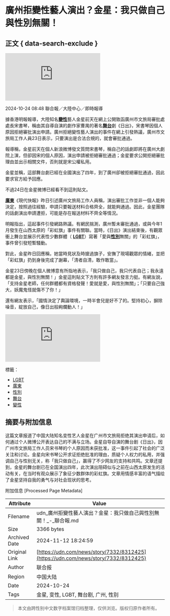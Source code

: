 # 廣州拒變性藝人演出？金星：我只做自己 與性別無關！

## 正文 { data-search-exclude }


![大陸知名藝人金星舞台劇《日出》，傳出因其性別問題遭廣州市文旅局拒絕審批其演出申請。（圖／取自金星個人微博）](https://pgw.udn.com.tw/gw/photo.php?u=https://uc.udn.com.tw/photo/2024/10/24/1/30773111.jpg&s=Y&x=0&y=0&sw=1045&sh=1565&sl=W&fw=800&exp=3600&w=930)

2024-10-24 08:48 聯合報／大陸中心／即時報導

據香港明報報導，大陸知名[**變性**](/search/tagging/2/變性)藝人金星前天在網上公開致函廣州市文旅局審批處處長宋書琴，稱由其自導自演的劇作家曹禺的著名[**舞台**](/search/tagging/2/舞台)劇《日出》，宋書琴因個人原因拒絕審批演出申請。廣州拒絕變性藝人演出的事件在網上引發熱議，廣州市文旅局工作人員23日表示，只要演出是合法合規的，就會審批通過。

報導稱，金星前天在個人新浪微博發文質問宋書琴，稱自己的話劇即將在廣州大劇院上演，但卻因宋的個人原因，演出申請被拒絕審批通過；金星要求公開拒絕審批理由並出示相關文件，否則就是宋公權私用。

金星並稱，這部舞台劇已經在全國演出了四年，到了廣州卻被拒絕審批通過，因此要求官方給予回應。

不過24日在金星微博已經看不到這則貼文。

[**廣東**](/search/tagging/2/廣東)《現代快報》昨日引述廣州文旅局工作人員稱，演出審批工作並非一個人能夠決定，按照過往經驗，申請只要報送材料合格齊全，就能夠通過。因此，金星團隊的話劇演出申請遭拒，可能是存在報送材料不齊全等情況。

明報指出，這起事件引發網路熱議。有網民揣測，廣州暫未審批通過，或與今年1月發生在山西太原的「彩虹旗」事件有關聯。當時，《日出》演出結束後，有觀眾衝上舞台並展示代表性少數群體（ [**LGBT**](/search/tagging/2/LGBT)）寫著「愛與[**性別**](/search/tagging/2/性別)無關」的「彩虹旗」，事件曾引發短暫騷動。

對此，金星昨日回應稱，她當時見狀及時搶過旗子，安撫了現場觀眾的情緒，並把「彩虹旗」扔到身後完成了謝幕，「清者自清，敢作敢當」。

金星23日傍晚在個人微博意有所指地表示，「我只做自己，我只代表自己；我永遠都是金星，與性別無關！」金星這則貼文下方則有許多網友發言力挺。有網友說，「支持金星老師，任何群體都有資格發聲！愛就是愛，與性別無關」；「只要自己強大，妖魔鬼怪就傷不了你！」

還有網友表示，「國情決定了輿論環境，一時半會兒是好不了的。堅持初心，摒除噪音，綻放自己，像日出般絢爛動人！」

![金星23日傍晚在個人微博發文稱，「我只做自己，我只代表自己；我永遠都是金星，與性別無關！」（圖／取自金星個人微博）](https://pgw.udn.com.tw/gw/photo.php?u=https://uc.udn.com.tw/photo/2024/10/24/realtime/30772811.jpg&x=0&y=0&sw=0&sh=0&sl=W&fw=800&exp=3600&w=800)

標籤： 
- [LGBT](/search/tagging/2/LGBT)
- [廣東](/search/tagging/2/廣東)
- [性別](/search/tagging/2/性別)
- [舞台](/search/tagging/2/舞台)
- [變性](/search/tagging/2/變性)

## 摘要与附加信息

<!-- tcd_abstract -->
这篇文章报道了中国大陆知名变性艺人金星在广州市文旅局拒绝其演出申请后，如何通过个人微博公开表达自己的不满与立场。金星自导自演的舞台剧《日出》，因广州市文旅局工作人员宋书琴的个人原因而未获批准，这一事件引起了社会的广泛关注和讨论。金星向宋书琴公开求证拒绝批准的理由，质疑个人权力的私用，并强调自己与性别无关，称「我只做自己」，赢得了不少网友的支持和共鸣。文章还提到，金星的舞台剧已在全国演出四年，此次演出阻碍似与之前在山西太原发生的活动有关，在当时有观众展示了象征少数群体的彩虹旗。文章用情感丰富的语气描绘了金星坚持自我的勇气与对社会现状的思考。
<!-- tcd_abstract_end -->

附加信息 [Processed Page Metadata]

| Attribute       | Value                                  |
|-----------------|----------------------------------------|
| Filename        | udn_廣州拒變性藝人演出？金星：我只做自己與性別無關！_-_聯合報.md                             |
| Size            | 3366 bytes                           |
| Archived Date   | 2024-11-12 18:24:59                             |
| Original Link   | [https://udn.com/news/story/7332/8312425](https://udn.com/news/story/7332/8312425)                       |
| Author          | 联合报                               |
| Region          | 中国大陆                               |
| Date            | 2024-10-24                                 |
| Tags            | 金星, 变性, LGBT, 舞台剧, 广州, 性别                                 |
>
> 本文由跨性别中文数字档案馆归档整理，仅供浏览。版权归原作者所有。
>